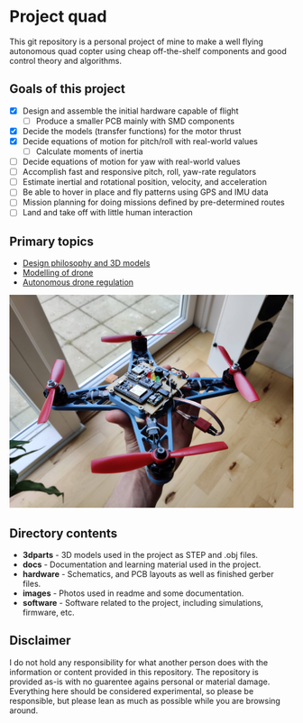 # Project quad

This git repository is a personal project of mine to make a well flying autonomous quad copter using cheap off-the-shelf components and good control theory and algorithms.

## Goals of this project

- [x] Design and assemble the initial hardware capable of flight
  - [ ] Produce a smaller PCB mainly with SMD components
- [X] Decide the models (transfer functions) for the motor thrust
- [X] Decide equations of motion for pitch/roll with real-world values
  - [ ] Calculate moments of inertia
- [ ] Decide equations of motion for yaw with real-world values
- [ ] Accomplish fast and responsive pitch, roll, yaw-rate regulators
- [ ] Estimate inertial and rotational position, velocity, and acceleration
- [ ] Be able to hover in place and fly patterns using GPS and IMU data
- [ ] Mission planning for doing missions defined by pre-determined routes
- [ ] Land and take off with little human interaction

## Primary topics
- [Design philosophy and 3D models](/README.md)
- [Modelling of drone](/docs/modelling_of_drone.md)
- [Autonomous drone regulation](docs/autonomous_drones.md)

![](images/readme_frontimage.jpg)

## Directory contents

- **3dparts** - 3D models used in the project as STEP and .obj files.
- **docs** - Documentation and learning material used in the project.
- **hardware** - Schematics, and PCB layouts as well as finished gerber files.
- **images** - Photos used in readme and some documentation.
- **software** - Software related to the project, including simulations, firmware, etc.

## Disclaimer

I do not hold any responsibility for what another person does with the information or content provided in this repository. The repository is provided as-is with no guarentee agains personal or material damage. Everything here should be considered experimental, so please be responsible, but please lean as much as possible while you are browsing around. 